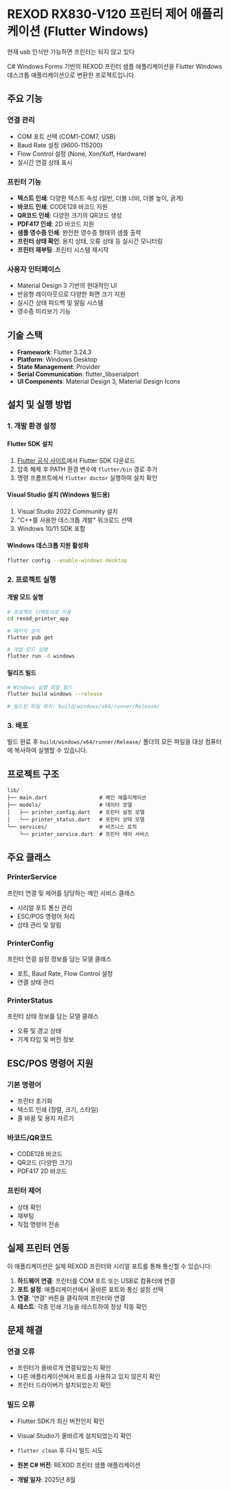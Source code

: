 # REXOD RX830-V120 프린터 제어 애플리케이션 (Flutter Windows)

현재 usb 인식만 가능하면 프린터는 되지 않고 있다 

C# Windows Forms 기반의 REXOD 프린터 샘플 애플리케이션을 Flutter Windows 데스크톱 애플리케이션으로 변환한 프로젝트입니다.

## 주요 기능

### 연결 관리
- COM 포트 선택 (COM1-COM7, USB)
- Baud Rate 설정 (9600-115200)
- Flow Control 설정 (None, Xon/Xoff, Hardware)
- 실시간 연결 상태 표시

### 프린터 기능
- **텍스트 인쇄**: 다양한 텍스트 속성 (일반, 더블 너비, 더블 높이, 굵게)
- **바코드 인쇄**: CODE128 바코드 지원
- **QR코드 인쇄**: 다양한 크기의 QR코드 생성
- **PDF417 인쇄**: 2D 바코드 지원
- **샘플 영수증 인쇄**: 완전한 영수증 형태의 샘플 출력
- **프린터 상태 확인**: 용지 상태, 오류 상태 등 실시간 모니터링
- **프린터 재부팅**: 프린터 시스템 재시작

### 사용자 인터페이스
- Material Design 3 기반의 현대적인 UI
- 반응형 레이아웃으로 다양한 화면 크기 지원
- 실시간 상태 피드백 및 알림 시스템
- 영수증 미리보기 기능

## 기술 스택

- **Framework**: Flutter 3.24.3
- **Platform**: Windows Desktop
- **State Management**: Provider
- **Serial Communication**: flutter_libserialport
- **UI Components**: Material Design 3, Material Design Icons

## 설치 및 실행 방법

### 1. 개발 환경 설정

#### Flutter SDK 설치
1. [Flutter 공식 사이트](https://flutter.dev/docs/get-started/install/windows)에서 Flutter SDK 다운로드
2. 압축 해제 후 PATH 환경 변수에 `flutter/bin` 경로 추가
3. 명령 프롬프트에서 `flutter doctor` 실행하여 설치 확인

#### Visual Studio 설치 (Windows 빌드용)
1. Visual Studio 2022 Community 설치
2. "C++를 사용한 데스크톱 개발" 워크로드 선택
3. Windows 10/11 SDK 포함

#### Windows 데스크톱 지원 활성화
```bash
flutter config --enable-windows-desktop
```

### 2. 프로젝트 실행

#### 개발 모드 실행
```bash
# 프로젝트 디렉토리로 이동
cd rexod_printer_app

# 패키지 설치
flutter pub get

# 개발 모드 실행
flutter run -d windows
```

#### 릴리즈 빌드
```bash
# Windows 실행 파일 빌드
flutter build windows --release

# 빌드된 파일 위치: build/windows/x64/runner/Release/
```

### 3. 배포

빌드 완료 후 `build/windows/x64/runner/Release/` 폴더의 모든 파일을 대상 컴퓨터에 복사하여 실행할 수 있습니다.

## 프로젝트 구조

```
lib/
├── main.dart                 # 메인 애플리케이션
├── models/                   # 데이터 모델
│   ├── printer_config.dart   # 프린터 설정 모델
│   └── printer_status.dart   # 프린터 상태 모델
└── services/                 # 비즈니스 로직
    └── printer_service.dart  # 프린터 제어 서비스
```

## 주요 클래스

### PrinterService
프린터 연결 및 제어를 담당하는 메인 서비스 클래스
- 시리얼 포트 통신 관리
- ESC/POS 명령어 처리
- 상태 관리 및 알림

### PrinterConfig
프린터 연결 설정 정보를 담는 모델 클래스
- 포트, Baud Rate, Flow Control 설정
- 연결 상태 관리

### PrinterStatus
프린터 상태 정보를 담는 모델 클래스
- 오류 및 경고 상태
- 기계 타입 및 버전 정보

## ESC/POS 명령어 지원

### 기본 명령어
- 프린터 초기화
- 텍스트 인쇄 (정렬, 크기, 스타일)
- 줄 바꿈 및 용지 자르기

### 바코드/QR코드
- CODE128 바코드
- QR코드 (다양한 크기)
- PDF417 2D 바코드

### 프린터 제어
- 상태 확인
- 재부팅
- 직접 명령어 전송

## 실제 프린터 연동

이 애플리케이션은 실제 REXOD 프린터와 시리얼 포트를 통해 통신할 수 있습니다:

1. **하드웨어 연결**: 프린터를 COM 포트 또는 USB로 컴퓨터에 연결
2. **포트 설정**: 애플리케이션에서 올바른 포트와 통신 설정 선택
3. **연결**: '연결' 버튼을 클릭하여 프린터와 연결
4. **테스트**: 각종 인쇄 기능을 테스트하여 정상 작동 확인

## 문제 해결

### 연결 오류
- 프린터가 올바르게 연결되었는지 확인
- 다른 애플리케이션에서 포트를 사용하고 있지 않은지 확인
- 프린터 드라이버가 설치되었는지 확인

### 빌드 오류
- Flutter SDK가 최신 버전인지 확인
- Visual Studio가 올바르게 설치되었는지 확인
- `flutter clean` 후 다시 빌드 시도

- **원본 C# 버전**: REXOD 프린터 샘플 애플리케이션
- **개발 일자**: 2025년 8월
